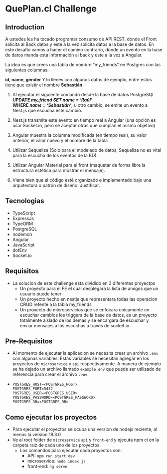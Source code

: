 # QuePlan.cl Challenge

## Introduction

A ustedes les ha tocado programar consumo de API REST, donde el Front solicita al Back datos y este a la vez solicita datos a la base de datos. En este desafío vamos a hacer el camino contrario, donde un evento en la base de datos manda esta información al back y este a la vez a Angular.  

La idea es que crees una tabla de nombre “my_friends” en Postgres con las siguientes columnas:  

**id, name, gender** Y lo llenes con algunos datos de ejemplo, entre estos tiene que existir el nombre **Sebastián.**

1) Al ejecutar el siguiente comando desde la base de datos PostgreSQL  **UPDATE _my_friend SET name = ‘Raúl’_  
WHERE _name = ‘Sebastián’_;**  u otro cambio, se emite un evento a Nest.js que escucha este cambio.

2) Nest.js transmite este evento en tiempo real a Angular (una opción es usar Socket.io, pero se aceptar otras que cumplan el mismo objetivo)  

3) Angular muestra la columna modificada (en tiempo real), su valor anterior, el valor nuevo y el nombre de la tabla  

4) Utilizar Sequelize (Solo para el modelado de datos, Sequelize no es vital para la escucha de los eventos de la BD).  

5) Utilizar Angular Material para el front (maquetar de forma libre la estructura estética para mostrar el mensaje).  

6) Viene bien que el código esté organizado e implementado bajo una arquitectura o patrón de diseño. Justificar.

## Tecnologias

- TypeScript
- ExpressJs
- TypeORM
- PostgreSQL
- nodemon
- Angular
- JavaScript
- dotEnv
- Socket.io

## Requisitos

- La solucion de este challenge esta dividido en 3 diferentes proyectps
  - Un proyecto para el FE el cual desplegara la lista de amigos que un usuario puede tener
  - Un proyecto hecho en nestjs que representara todas las operacion CRUD refente a la tabla my_friends
  - Un proyecto de microservicios que se enfocara unicamente en escuchar cambios los triggers de la base de datos, es un proyecto totalmente aislado de los demas y se encargara de escuchar y enviar mensajes a los escuchas a traves de socket.io

## Pre-Requisitos

- Al momento de ejecutar la aplicacion se necesita crear un archivo `.env` con algunas variables. Estas variables se necesitan agregar en los proyectos de `microservice` y `api` respectivamente. A manera de ejemplo se ha dejado un archivo llamado `example.env` que puede ser utilizado de referencia para crear el archivo `.env`
-
      POSTGRES_HOST=<POSTGRES_HOST>
      POSTGRES_PORT=5432
      POSTGRES_USER=<POSTGRES_USER>
      POSTGRES_PASSWORD=<POSTGRES_PASSWORD>
      POSTGRES_DB=<POSTGRES_DB>

## Como ejecutar los proyectos

- Para ejecutar el proyectos se ocupa una version de nodejs reciente, al menos la version 18.3.0
- Ve al root folder de `microservice` `api` y `front-end` y ejecuta npm ci en la carpeta raiz de cada uno de los proyectos.
  - Los comandos para ejecutar cada proyectos son:
    - API: `npm run start:dev`
    - microservice: `node index.js`
    - front-end: `ng serve`
